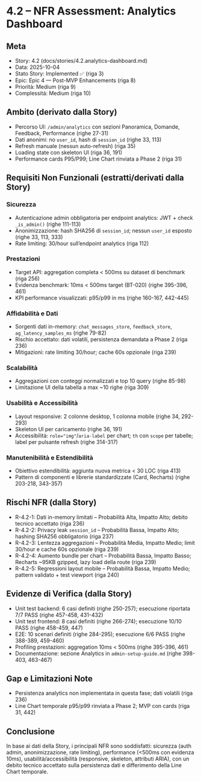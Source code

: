 # 4.2 – NFR Assessment: Analytics Dashboard

## Meta
- Story: 4.2 (docs/stories/4.2.analytics-dashboard.md)
- Data: 2025-10-04
- Stato Story: Implemented ✅ (riga 3)
- Epic: Epic 4 — Post-MVP Enhancements (riga 8)
- Priorità: Medium (riga 9)
- Complessità: Medium (riga 10)

## Ambito (derivato dalla Story)
- Percorso UI: `/admin/analytics` con sezioni Panoramica, Domande, Feedback, Performance (righe 27-31)
- Dati anonimi: no `user_id`, hash di `session_id` (righe 33, 113)
- Refresh manuale (nessun auto-refresh) (riga 35)
- Loading state con skeleton UI (riga 36, 191)
- Performance cards P95/P99; Line Chart rinviata a Phase 2 (riga 31)

## Requisiti Non Funzionali (estratti/derivati dalla Story)

### Sicurezza
- Autenticazione admin obbligatoria per endpoint analytics: JWT + check `_is_admin()` (righe 111-113)
- Anonimizzazione: hash SHA256 di `session_id`; nessun `user_id` esposto (righe 33, 113, 333)
- Rate limiting: 30/hour sull’endpoint analytics (riga 112)

### Prestazioni
- Target API: aggregation completa < 500ms su dataset di benchmark (riga 256)
- Evidenza benchmark: 10ms < 500ms target (BT-020) (righe 395-396, 461)
- KPI performance visualizzati: p95/p99 in ms (righe 160-167, 442-445)

### Affidabilità e Dati
- Sorgenti dati in-memory: `chat_messages_store`, `feedback_store`, `ag_latency_samples_ms` (righe 79-82)
- Rischio accettato: dati volatili, persistenza demandata a Phase 2 (riga 236)
- Mitigazioni: rate limiting 30/hour; cache 60s opzionale (riga 239)

### Scalabilità
- Aggregazioni con conteggi normalizzati e top 10 query (righe 85-98)
- Limitazione UI della tabella a max ~10 righe (riga 309)

### Usabilità e Accessibilità
- Layout responsive: 2 colonne desktop, 1 colonna mobile (righe 34, 292-293)
- Skeleton UI per caricamento (righe 36, 191)
- Accessibilità: `role="img"`/`aria-label` per chart; `th` con `scope` per tabelle; label per pulsante refresh (righe 314-317)

### Manutenibilità e Estendibilità
- Obiettivo estendibilità: aggiunta nuova metrica < 30 LOC (riga 413)
- Pattern di componenti e librerie standardizzate (Card, Recharts) (righe 203-218, 343-357)

## Rischi NFR (dalla Story)
- R-4.2-1: Dati in-memory limitati – Probabilità Alta, Impatto Alto; debito tecnico accettato (riga 236)
- R-4.2-2: Privacy leak `session_id` – Probabilità Bassa, Impatto Alto; hashing SHA256 obbligatorio (riga 237)
- R-4.2-3: Lentezza aggregazioni – Probabilità Media, Impatto Medio; limit 30/hour e cache 60s opzionale (riga 239)
- R-4.2-4: Aumento bundle per chart – Probabilità Bassa, Impatto Basso; Recharts ~95KB gzipped, lazy load della route (riga 239)
- R-4.2-5: Regressioni layout mobile – Probabilità Bassa, Impatto Medio; pattern validato + test viewport (riga 240)

## Evidenze di Verifica (dalla Story)
- Unit test backend: 6 casi definiti (righe 250-257); esecuzione riportata 7/7 PASS (righe 457-458, 431-432)
- Unit test frontend: 8 casi definiti (righe 266-274); esecuzione 10/10 PASS (righe 458-459, 447)
- E2E: 10 scenari definiti (righe 284-295); esecuzione 6/6 PASS (righe 388-389, 459-460)
- Profiling prestazioni: aggregation 10ms < 500ms (righe 395-396, 461)
- Documentazione: sezione Analytics in `admin-setup-guide.md` (righe 398-403, 463-467)

## Gap e Limitazioni Note
- Persistenza analytics non implementata in questa fase; dati volatili (riga 236)
- Line Chart temporale p95/p99 rinviata a Phase 2; MVP con cards (riga 31, 442)

## Conclusione
In base ai dati della Story, i principali NFR sono soddisfatti: sicurezza (auth admin, anonimizzazione, rate limiting), performance (<500ms con evidenza 10ms), usabilità/accessibilità (responsive, skeleton, attributi ARIA), con un debito tecnico accettato sulla persistenza dati e differimento della Line Chart temporale.
